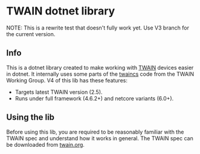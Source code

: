# TWAIN dotnet library

NOTE: This is a rewrite test that doesn't fully work yet.
Use V3 branch for the current version.

## Info

This is a dotnet library created to make working with 
[TWAIN](http://twain.org/) devices easier in dotnet. 
It internally uses some parts of the
[twaincs](https://github.com/twain/twain-cs) code from
the TWAIN Working Group.
V4 of this lib has these features:

* Targets latest TWAIN version (2.5).
* Runs under full framework (4.6.2+) and netcore variants (6.0+).

## Using the lib

Before using this lib, you are required to be reasonably 
familiar with the TWAIN spec and understand how it works in general. 
The TWAIN spec can be downloaded from [twain.org](http://twain.org/). 

